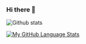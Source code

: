 ### Hi there 👋

![Github stats](https://github-readme-stats.vercel.app/api?username=Daniel-Mathiesen&count_private=true&show_icons=true&theme=tokyonight&include_all_commits)

[![My GitHub Language Stats](https://github-readme-stats.vercel.app/api/top-langs/?username=Daniel-Mathiesen&count_private&langs_count=5&theme=tokyonight&layout=compact)]()


<!--
**Daniel-Mathiesen/Daniel-Mathiesen** is a ✨ _special_ ✨ repository because its `README.md` (this file) appears on your GitHub profile.

Here are some ideas to get you started:

- 🔭 I’m currently working on ...
- 🌱 I’m currently learning ...
- 👯 I’m looking to collaborate on ...
- 🤔 I’m looking for help with ...
- 💬 Ask me about ...
- 📫 How to reach me: ...
- 😄 Pronouns: ...
- ⚡ Fun fact: ...
-->
